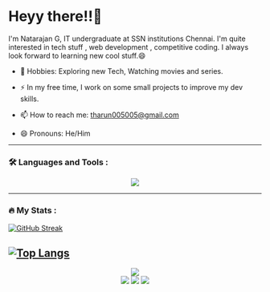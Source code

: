 <h1>
  Heyy there!!👋
</h1>

I'm Natarajan G, IT undergraduate at SSN institutions Chennai. I'm quite interested in tech stuff , web development , competitive coding. I always look forward to learning new cool stuff.😄

- :seedling: Hobbies: Exploring new Tech, Watching movies and series.

- :zap: In my free time, I work on some small projects to improve my dev skills.

- :mailbox: How to reach me: tharun005005@gmail.com

- 😄 Pronouns: He/Him

---

### :hammer_and_wrench: Languages and Tools :

<p align="center">
  <a href="https://skillicons.dev">
    <img src="https://skillicons.dev/icons?i=python,cpp,vscode,atom,github,html,css,javascript,jquery,bootstrap,flask,nodejs" />
  </a>
</p>

---

### :fire: My Stats :
[![GitHub Streak](http://github-readme-streak-stats.herokuapp.com?user=ElectroFreak005&theme=dark&background=000000)](https://git.io/streak-stats)

[![Top Langs](https://github-readme-stats.vercel.app/api/top-langs/?username=ElectroFreak005&layout=compact&theme=vision-friendly-dark)](https://github.com/anuraghazra/github-readme-stats)
---
<div id="footer" align = "center">
  <img src = "https://media.giphy.com/media/Ll22OhMLAlVDb8UQWe/giphy.gif">
  <div id="badges" align = "center">
  <a href="https://www.linkedin.com/in/natarajan-g-6614aa217/"><img src = "https://img.shields.io/badge/LinkedIn-black?style=for-the-badge&logo=linkedin&logoColor=white&logoWidth=20"></a>
  <a href="https://twitter.com/ElectroFreak6"><img src = "https://img.shields.io/badge/Twitter-black?style=for-the-badge&logo=twitter&logoColor=white&logoWidth=20"></a>
  <a href="https://www.instagram.com/electrofreak_o05/"><img src = "https://img.shields.io/badge/Instagram-black?style=for-the-badge&logo=instagram&logoColor=white&logoWidth=20"></a>
</div>
  
  <img src="https://komarev.com/ghpvc/?username=ElectroFreak005&style=flat-square&color=blue" alt=""/>
</div>

<!--
**ElectroFreak005/ElectroFreak005** is a ✨ _special_ ✨ repository because its `README.md` (this file) appears on your GitHub profile.

Here are some ideas to get you started:

- 🔭 I’m currently working on ...
- 🌱 I’m currently learning ...
- 👯 I’m looking to collaborate on ...
- 🤔 I’m looking for help with ...
- 💬 Ask me about ...
- 📫 How to reach me: ...
- 😄 Pronouns: ...
- ⚡ Fun fact: ...
-->
